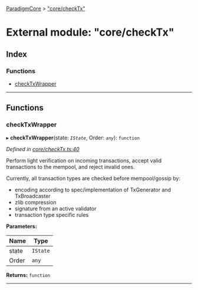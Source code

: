 [ParadigmCore](../README.md) > ["core/checkTx"](../modules/_core_checktx_.md)

# External module: "core/checkTx"

## Index

### Functions

* [checkTxWrapper](_core_checktx_.md#checktxwrapper)

---

## Functions

<a id="checktxwrapper"></a>

###  checkTxWrapper

▸ **checkTxWrapper**(state: *`IState`*, Order: *`any`*): `function`

*Defined in [core/checkTx.ts:40](https://github.com/paradigmfoundation/paradigmcore/blob/96d110b/src/core/checkTx.ts#L40)*

Perform light verification on incoming transactions, accept valid transactions to the mempool, and reject invalid ones.

Currently, all transaction types are checked before mempool/gossip by:

*   encoding according to spec/implementation of TxGenerator and TxBroadcaster
*   zlib compression
*   signature from an active validator
*   transaction type specific rules

**Parameters:**

| Name | Type |
| ------ | ------ |
| state | `IState` |
| Order | `any` |

**Returns:** `function`

___

